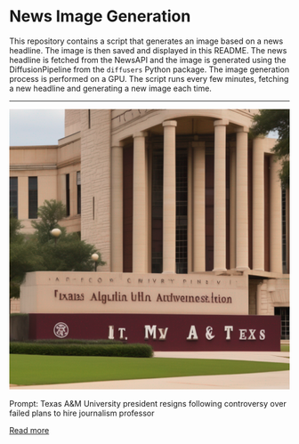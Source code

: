 # News Image Generation
This repository contains a script that generates an image based on a news headline. The image is then saved and displayed in this README.
The news headline is fetched from the NewsAPI and the image is generated using the DiffusionPipeline from the `diffusers` Python package. The image generation process is performed on a GPU.
The script runs every few minutes, fetching a new headline and generating a new image each time.

---

![Generated Image](image.png)

Prompt: Texas A&M University president resigns following controversy over failed plans to hire journalism professor

[Read more](https://www.cnn.com/2023/07/22/us/texas-am-university-president-resigns/index.html)